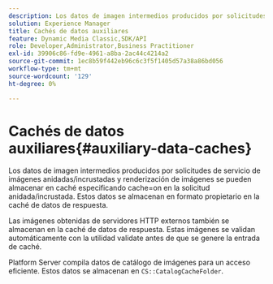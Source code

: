 ```yaml
---
description: Los datos de imagen intermedios producidos por solicitudes de servicio de imágenes anidadas/incrustadas y renderización de imágenes se pueden almacenar en caché especificando cache=on en la solicitud anidada/incrustada. Estos datos se almacenan en formato propietario en la caché de datos de respuesta.
solution: Experience Manager
title: Cachés de datos auxiliares
feature: Dynamic Media Classic,SDK/API
role: Developer,Administrator,Business Practitioner
exl-id: 39906c86-fd9e-4961-a8ba-2ac44c4214a2
source-git-commit: 1ec8b59f442eb96c6c3f5f1405d57a38a86bd056
workflow-type: tm+mt
source-wordcount: '129'
ht-degree: 0%

---
```


# Cachés de datos auxiliares{#auxiliary-data-caches}

Los datos de imagen intermedios producidos por solicitudes de servicio de imágenes anidadas/incrustadas y renderización de imágenes se pueden almacenar en caché especificando cache=on en la solicitud anidada/incrustada. Estos datos se almacenan en formato propietario en la caché de datos de respuesta.

Las imágenes obtenidas de servidores HTTP externos también se almacenan en la caché de datos de respuesta. Estas imágenes se validan automáticamente con la utilidad validate antes de que se genere la entrada de caché.

Platform Server compila datos de catálogo de imágenes para un acceso eficiente. Estos datos se almacenan en `CS::CatalogCacheFolder`.
